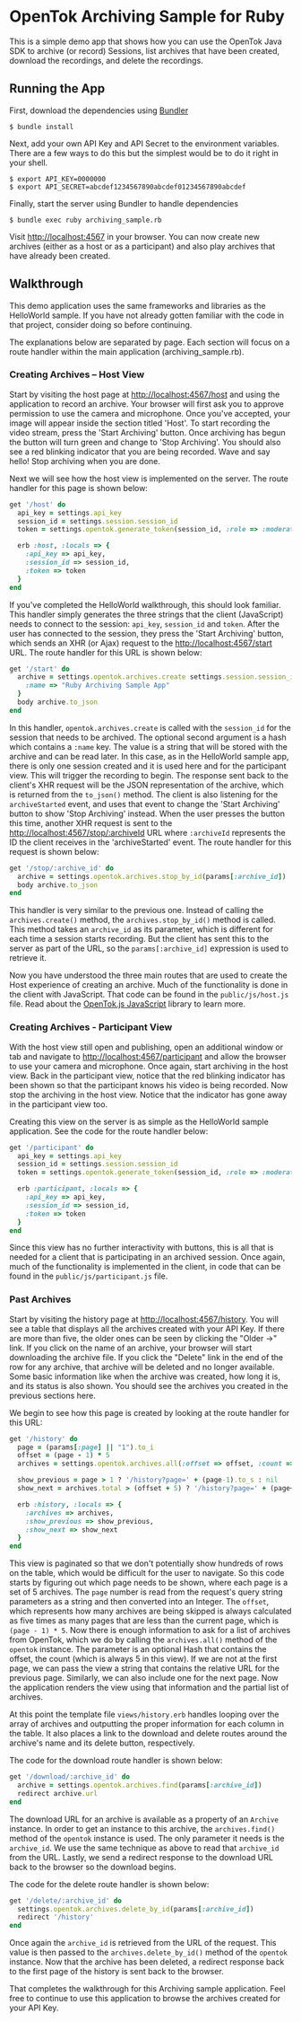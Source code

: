 # OpenTok Archiving Sample for Ruby

This is a simple demo app that shows how you can use the OpenTok Java SDK to archive (or record)
Sessions, list archives that have been created, download the recordings, and delete the recordings.

## Running the App

First, download the dependencies using [Bundler](http://bundler.io)

```
$ bundle install
```

Next, add your own API Key and API Secret to the environment variables. There are a few ways to do
this but the simplest would be to do it right in your shell.

```
$ export API_KEY=0000000
$ export API_SECRET=abcdef1234567890abcdef01234567890abcdef
```

Finally, start the server using Bundler to handle dependencies

```
$ bundle exec ruby archiving_sample.rb
```

Visit <http://localhost:4567> in your browser. You can now create new archives (either as a host or
as a participant) and also play archives that have already been created.

## Walkthrough

This demo application uses the same frameworks and libraries as the HelloWorld sample. If you have
not already gotten familiar with the code in that project, consider doing so before continuing.

The explanations below are separated by page. Each section will focus on a route handler within the
main application (archiving_sample.rb).

### Creating Archives – Host View

Start by visiting the host page at <http://localhost:4567/host> and using the application to record
an archive. Your browser will first ask you to approve permission to use the camera and microphone.
Once you've accepted, your image will appear inside the section titled 'Host'. To start recording
the video stream, press the 'Start Archiving' button. Once archiving has begun the button will turn
green and change to 'Stop Archiving'. You should also see a red blinking indicator that you are
being recorded. Wave and say hello! Stop archiving when you are done.

Next we will see how the host view is implemented on the server. The route handler for this page is
shown below:

```ruby
get '/host' do
  api_key = settings.api_key
  session_id = settings.session.session_id
  token = settings.opentok.generate_token(session_id, :role => :moderator)

  erb :host, :locals => {
    :api_key => api_key,
    :session_id => session_id,
    :token => token
  }
end
```

If you've completed the HelloWorld walkthrough, this should look familiar. This handler simply
generates the three strings that the client (JavaScript) needs to connect to the session: `api_key`,
`session_id` and `token`. After the user has connected to the session, they press the
'Start Archiving' button, which sends an XHR (or Ajax) request to the <http://localhost:4567/start>
URL. The route handler for this URL is shown below:

```ruby
get '/start' do
  archive = settings.opentok.archives.create settings.session.session_id, {
    :name => "Ruby Archiving Sample App"
  }
  body archive.to_json
end
```

In this handler, `opentok.archives.create` is called with the `session_id` for the session that
needs to be archived. The optional second argument is a hash which contains a `:name` key. The value
is a string that will be stored with the archive and can be read later. In this case, as in the
HelloWorld sample app, there is only one session created and it is used here and for the participant
view. This will trigger the recording to begin. The response sent back to the client's XHR request
will be the JSON representation of the archive, which is returned from the `to_json()` method. The
client is also listening for the `archiveStarted` event, and uses that event to change the
'Start Archiving' button to show 'Stop Archiving' instead. When the user presses the button this
time, another XHR request is sent to the <http://localhost:4567/stop/:archiveId> URL where
`:archiveId` represents the ID the client receives in the 'archiveStarted' event. The route handler
for this request is shown below:

```ruby
get '/stop/:archive_id' do
  archive = settings.opentok.archives.stop_by_id(params[:archive_id])
  body archive.to_json
end
```

This handler is very similar to the previous one. Instead of calling the `archives.create()` method,
the `archives.stop_by_id()` method is called. This method takes an `archive_id` as its parameter,
which is different for each time a session starts recording. But the client has sent this to the
server as part of the URL, so the `params[:archive_id]` expression is used to retrieve it.

Now you have understood the three main routes that are used to create the Host experience of
creating an archive. Much of the functionality is done in the client with JavaScript. That code can
be found in the `public/js/host.js` file. Read about the
[OpenTok.js JavaScript](http://tokbox.com/opentok/libraries/client/js/) library to learn more.

### Creating Archives - Participant View

With the host view still open and publishing, open an additional window or tab and navigate to
<http://localhost:4567/participant> and allow the browser to use your camera and microphone. Once
again, start archiving in the host view. Back in the participant view, notice that the red blinking
indicator has been shown so that the participant knows his video is being recorded. Now stop the
archiving in the host view. Notice that the indicator has gone away in the participant view too.

Creating this view on the server is as simple as the HelloWorld sample application. See the code
for the route handler below:

```ruby
get '/participant' do
  api_key = settings.api_key
  session_id = settings.session.session_id
  token = settings.opentok.generate_token(session_id, :role => :moderator)

  erb :participant, :locals => {
    :api_key => api_key,
    :session_id => session_id,
    :token => token
  }
end
```

Since this view has no further interactivity with buttons, this is all that is needed for a client
that is participating in an archived session. Once again, much of the functionality is implemented
in the client, in code that can be found in the `public/js/participant.js` file.

### Past Archives

Start by visiting the history page at <http://localhost:4567/history>. You will see a table that
displays all the archives created with your API Key. If there are more than five, the older ones
can be seen by clicking the "Older →" link. If you click on the name of an archive, your browser
will start downloading the archive file. If you click the "Delete" link in the end of the row
for any archive, that archive will be deleted and no longer available. Some basic information like
when the archive was created, how long it is, and its status is also shown. You should see the
archives you created in the previous sections here.

We begin to see how this page is created by looking at the route handler for this URL:

```ruby
get '/history' do
  page = (params[:page] || "1").to_i
  offset = (page - 1) * 5
  archives = settings.opentok.archives.all(:offset => offset, :count => 5)

  show_previous = page > 1 ? '/history?page=' + (page-1).to_s : nil
  show_next = archives.total > (offset + 5) ? '/history?page=' + (page+1).to_s : nil

  erb :history, :locals => {
    :archives => archives,
    :show_previous => show_previous,
    :show_next => show_next
  }
end
```

This view is paginated so that we don't potentially show hundreds of rows on the table, which would
be difficult for the user to navigate. So this code starts by figuring out which page needs to be
shown, where each page is a set of 5 archives. The `page` number is read from the request's query
string parameters as a string and then converted into an Integer. The `offset`, which represents how
many archives are being skipped is always calculated as five times as many pages that are less than
the current page, which is `(page - 1) * 5`. Now there is enough information to ask for a list of
archives from OpenTok, which we do by calling the `archives.all()` method of the `opentok` instance.
The parameter is an optional Hash that contains the offset, the count (which is always 5 in this
view). If we are not at the first page, we can pass the view a string that contains the relative URL
for the previous page. Similarly, we can also include one for the next page. Now the application
renders the view using that information and the partial list of archives.

At this point the template file `views/history.erb` handles looping over the array of archives and
outputting the proper information for each column in the table. It also places a link to the
download and delete routes around the archive's name and its delete button, respectively.

The code for the download route handler is shown below:

```ruby
get '/download/:archive_id' do
  archive = settings.opentok.archives.find(params[:archive_id])
  redirect archive.url
end
```

The download URL for an archive is available as a property of an `Archive` instance. In order to get
an instance to this archive, the `archives.find()` method of the `opentok` instance is used. The only
parameter it needs is the `archive_id`. We use the same technique as above to read that `archive_id`
from the URL. Lastly, we send a redirect response to the download URL back to the browser so the
download begins.

The code for the delete route handler is shown below:

```ruby
get '/delete/:archive_id' do
  settings.opentok.archives.delete_by_id(params[:archive_id])
  redirect '/history'
end
```

Once again the `archive_id` is retrieved from the URL of the request. This value is then passed to
the `archives.delete_by_id()` method of the `opentok` instance. Now that the archive has been
deleted, a redirect response back to the first page of the history is sent back to the browser.

That completes the walkthrough for this Archiving sample application. Feel free to continue to use
this application to browse the archives created for your API Key.
